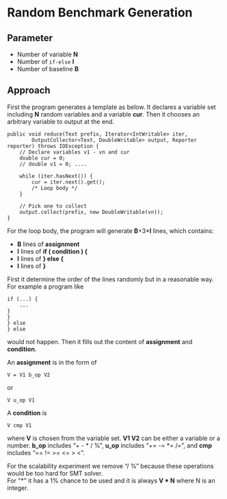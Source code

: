 # Random Benchmark Generation

## Parameter
- Number of variable **N**
- Number of `if-else`  **I**
- Number of baseline **B**


## Approach

First the program generates a template as below. It declares a variable set including **N** random variables and a variable **cur**. Then it chooses an arbitrary variable to output at the end.
```
public void reduce(Text prefix, Iterator<IntWritable> iter,
		OutputCollector<Text, DoubleWritable> output, Reporter reporter) throws IOException {
	// Declare variables v1 - vn and cur
	double cur = 0;
	// double v1 = 0; ....

	while (iter.hasNext()) {
		cur = iter.next().get();
		/* Loop body */
	}

	// Pick one to collect
	output.collect(prefix, new DoubleWritable(vn));
}
```

For the loop body, the program will generate **B**+3***I** lines, which contains:

- **B** lines of  **assignment**
- **I**  lines of   **if ( condition ) {**
- **I**  lines of   **} else {**
- **I**  lines of   **}**

First it determine the order of the lines randomly but in a reasonable way. For example a program like
```
if (...) {
	...
}
}
} else
} else
```
would not happen. Then it fills out the content of **assignment** and **condition**.

An **assignment** is  in the form of 

```
V = V1 b_op V2
```
or

```
V u_op V1
```
A **condition** is 

```
V cmp V1
```
where **V** is chosen from the variable set. **V1 V2** can be either a variable or a number. **b_op** includes “+ - * / %”,  **u_op** includes “+= -= *= /=”, and **cmp** includes “== != >= <= > <”.

For the scalability experiment we remove “/ %” because these operations would be too hard for SMT solver.   
For "*" it has a 1% chance to be used and it is always **V * N** where N is an integer.


